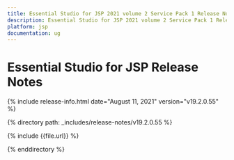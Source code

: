 ```yaml
---
title: Essential Studio for JSP 2021 volume 2 Service Pack 1 Release Notes  
description: Essential Studio for JSP 2021 volume 2 Service Pack 1 Release Notes  
platform: jsp
documentation: ug
---
```


# Essential Studio for JSP  Release Notes  

{% include release-info.html date="August 11, 2021"  version="v19.2.0.55" %} 


{% directory path: _includes/release-notes/v19.2.0.55 %}

{% include {{file.url}} %}

{% enddirectory %}